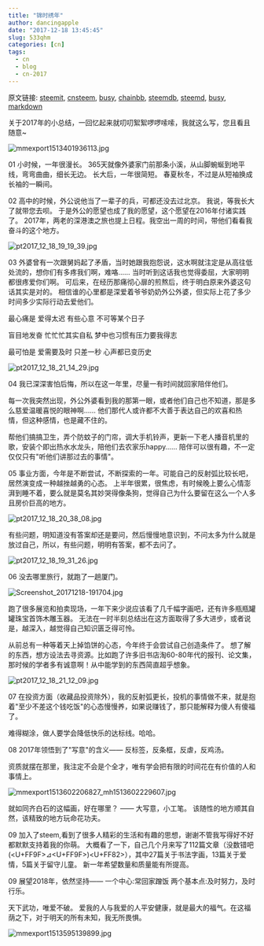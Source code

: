 ```yaml
---
title: "锦时绣年"
author: dancingapple
date: "2017-12-18 13:45:45"
slug: 533qhm
categories: [cn]
tags: 
  - cn
  - blog
  - cn-2017
---
```


原文链接: [steemit](https://steemit.com), [cnsteem](https://cnsteem.com), [busy](https://busy.org), [chainbb](https://chainbb.com), [steemdb](https://steemdb.com), [steemd](https://steemd.com), [busy](https://busy.org), [markdown](https://raw.githubusercontent.com/pzhaonet/steem_dancingapple/master/content/post/533qhm.md)

关于2017年的小总结，一回忆起来就叨叨絮絮啰啰嗦嗦，我就这么写，您且看且随意~

![mmexport1513401936113.jpg](https://steemitimages.com/DQmYHiSK1YHS56GigEipvfMsye4F2CwLPh367StJpLQqz4S/mmexport1513401936113.jpg)

01
小时候，一年很漫长。
365天就像外婆家门前那条小溪，从山脚蜿蜒到地平线，弯弯曲曲，细长无边。
长大后，一年很简短。
春夏秋冬，不过是从短袖换成长袖的一瞬间。

02
高中的时候，外公说他当了一辈子的兵，可都还没去过北京。
我说，等我长大了就带您去呗。
于是外公的愿望也成了我的愿望，这个愿望在2016年付诸实践了。
2017年，两老的深港澳之旅也提上日程。我空出一周的时间，带他们看看我奋斗的这个地方。

![pt2017_12_18_19_19_39.jpg](https://steemitimages.com/DQmaV1RmhLpKh2r54opkN63M7nFGLFZH5qEqL9QyWW5ivE9/pt2017_12_18_19_19_39.jpg)

03
外婆曾有一次跟舅妈起了矛盾，当时她跟我抱怨说，这水啊就注定是从高往低处流的，想你们有多疼我们啊，难咯……
当时听到这话我也觉得委屈，大家明明都很疼爱你们啊。
可后来，在经历那痛彻心扉的煎熬后，终于明白原来外婆这句话其实是对的。
相信谁的心里都是深爱着爷爷奶奶外公外婆，但实际上花了多少时间多少实际行动去爱他们。

最心痛是 爱得太迟
有些心意 不可等某个日子

盲目地发奋 忙忙忙其实自私
梦中也习惯有压力要我得志

最可怕是 爱需要及时
只差一秒 心声都已变历史

![pt2017_12_18_21_14_29.jpg](https://steemitimages.com/DQmQzPDDYeCNHyUH5KVyKykDtKvcbvP58s6HVBuAkFDHFJ4/pt2017_12_18_21_14_29.jpg)

04
我已深深害怕后悔，所以在这一年里，尽量一有时间就回家陪伴他们。

每一次我突然出现，外公外婆看到我的那第一眼，或者他们自己也不知道，那是多么慈爱温暖喜悦的眼神啊……
他们那代人或许都不大善于表达自己的欢喜和热情，但这种感情，也是藏不住的。

帮他们搞搞卫生，弄个防蚊子的门帘，调大手机铃声，更新一下老人播音机里的歌，安装个即出热水水龙头，陪他们去农家乐happy……
陪伴可以很有趣，不一定仅仅只有"听他们讲那过去的事情"。

05
事业方面，今年是不断尝试，不断探索的一年。可能自己的反射弧比较长吧，居然演变成一种越挫越勇的心态。
上半年很累，很焦虑，有时候晚上要么心情澎湃到睡不着，要么就是莫名其妙哭得像条狗，觉得自己为什么要留在这么一个人多且房价巨高的地方。

![pt2017_12_18_20_38_08.jpg](https://steemitimages.com/DQmPJZGFKCa1PcWBXq1tpWgvNFSjursDdudeZVHdVo6WwWb/pt2017_12_18_20_38_08.jpg)


有些问题，明知道没有答案却还是要问，然后慢慢地意识到，不问太多为什么就是放过自己，所以，有些问题，明明有答案，都不去问了。

![pt2017_12_18_19_31_26.jpg](https://steemitimages.com/DQmQgqWHFEWCsHv5czypDa1747diwiRq4fzd3SCYK615pMD/pt2017_12_18_19_31_26.jpg)

06
没去哪里旅行，就跑了一趟厦门。

![Screenshot_20171218-191704.jpg](https://steemitimages.com/DQmNisjztK6KvWqaDUWrwnAHZGvMck8T8E3esFNpMLuBHUR/Screenshot_20171218-191704.jpg)

跑了很多展览和拍卖现场，一年下来少说应该看了几千幅字画吧，还有许多瓶瓶罐罐珠宝首饰木雕玉器。
无法在一时半刻总结出在这方面取得了多大进步，或者说是，越深入，越觉得自己知识匮乏得可怜。

从前总有一种等着天上掉馅饼的心态，今年终于会尝试自己创造条件了。
想了解的东西，想方设法去寻资源。比如跑了许多旧书店淘60-80年代的报刊、论文集，那时候的学者多有诚意啊！从中能学到的东西简直超乎想象。

![pt2017_12_18_21_12_09.jpg](https://steemitimages.com/DQmZC2y6CxWmqe7zZYoY6jVxVFaaZfnSGqTDea4bHgkFN9T/pt2017_12_18_21_12_09.jpg)

07
在投资方面（收藏品投资除外），我的反射弧更长，投机的事情做不来，就是抱着"至少不差这个钱吃饭"的心态慢慢养，如果说赚钱了，那只能解释为傻人有傻福了。

难得糊涂，做人要学会降低快乐的达标线。哈哈。

08
2017年领悟到了"写意"的含义——
反标签，反条框，反虐，反鸡汤。

资质就摆在那里，我注定不会是个全才，唯有学会把有限的时间花在有价值的人和事情上。

![mmexport1513602206827_mh1513602229607.jpg](https://steemitimages.com/DQmPWKcy8gVZLBXybX4sTfHP3yg6FRQ7ayBMSHSDeSSPE2n/mmexport1513602206827_mh1513602229607.jpg)

就如同齐白石的这幅画，好在哪里？
——
大写意，小工笔。
该随性的地方顺其自然，该精致的地方玩命花功夫。

09
加入了steem,看到了很多人精彩的生活和有趣的思想，谢谢不管我写得好不好都默默支持着我的你萌。
大概看了一下，自己几个月来写了112篇文章（没数错吧(<U+FF9F>⊿<U+FF9F>)<U+FF82>），其中27篇关于书法字画，13篇关于爱情，5篇关于留守儿童。
新一年希望数量和质量能有所提高。

09
展望2018年，依然坚持——
一个中心:常回家蹭饭
两个基本点:及时努力，及时行乐。

天下武功，唯爱不破。
爱我的人与我爱的人平安健康，就是最大的福气。在这福荫之下，对于明天的所有未知，我无所畏惧。

![mmexport1513595139899.jpg](https://steemitimages.com/DQmPJY6YLFmboFJYfkaXn8djisM1LN4gf6nQqQDaFghbvF8/mmexport1513595139899.jpg)
